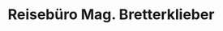 ---
title: "Reisebüro Mag. Bretterklieber"
url: /graz/reisebuero-mag-bretterklieber/
shop: Reisebüro
---